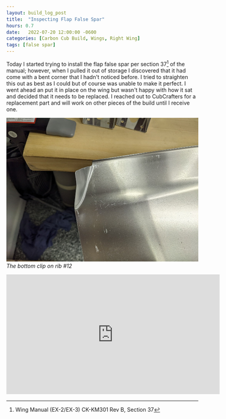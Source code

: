 ```yaml
---
layout: build_log_post
title:  "Inspecting Flap False Spar"
hours: 0.7
date:   2022-07-20 12:00:00 -0600
categories: [Carbon Cub Build, Wings, Right Wing]
tags: [false spar]
---
```


Today I started trying to install the flap false spar per section 37[^section-37-ref] of the manual; however, when I pulled it out of storage I discovered that it had come with a bent corner that I hadn't noticed before. I tried to straighten this out as best as I could but of course was unable to make it perfect. I went ahead an put it in place on the wing but wasn't happy with how it sat and decided that it needs to be replaced. I reached out to CubCrafters for a replacement part and will work on other pieces of the build until I receive one.

![Desktop View](/assets/img/posts/2022/2022-07-20-inspecting-flap-false-spar/bent_false_spar.jpg)
_The bottom clip on rib #12_

<iframe width="560" height="315" src="https://www.youtube.com/embed/r0SXAD1kuJ0" title="YouTube video player" frameborder="0" allow="accelerometer; autoplay; clipboard-write; encrypted-media; gyroscope; picture-in-picture" allowfullscreen></iframe>

[^section-37-ref]: Wing Manual (EX-2/EX-3) CK-KM301 Rev B, Section 37